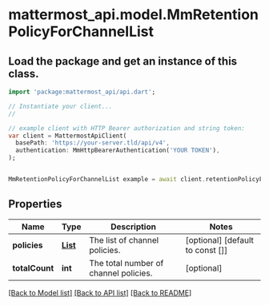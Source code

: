 # mattermost_api.model.MmRetentionPolicyForChannelList

## Load the package and get an instance of this class.
```dart
import 'package:mattermost_api/api.dart';

// Instantiate your client...
//

// example client with HTTP Bearer authorization and string token:
var client = MattermostApiClient(
  basePath: 'https://your-server.tld/api/v4',
  authentication: MmHttpBearerAuthentication('YOUR TOKEN'),
);


MmRetentionPolicyForChannelList example = await client.retentionPolicyForChannelList.FUNCTION_THAT_RETURNS_THIS_CLASS();

```

## Properties
Name | Type | Description | Notes
------------ | ------------- | ------------- | -------------
**policies** | [**List<MmDataRetentionPolicyForChannel>**](MmDataRetentionPolicyForChannel.md) | The list of channel policies. | [optional] [default to const []]
**totalCount** | **int** | The total number of channel policies. | [optional] 

[[Back to Model list]](../GENERATED_README.md#documentation-for-models) [[Back to API list]](../GENERATED_README.md#documentation-for-api-endpoints) [[Back to README]](../GENERATED_README.md)


